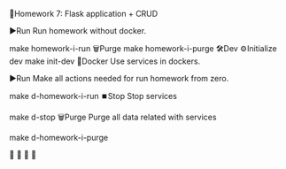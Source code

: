 📝Homework 7: Flask application + CRUD

▶️Run
Run homework without docker.

make homework-i-run
🗑️Purge
make homework-i-purge
🛠️Dev
⚙️Initialize dev
make init-dev
🐳Docker
Use services in dockers.

▶️Run
Make all actions needed for run homework from zero.

make d-homework-i-run
⏹️Stop
Stop services

make d-stop
🗑️Purge
Purge all data related with services

make d-homework-i-purge

😤 😤 😤 😤
